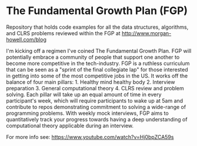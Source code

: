 # The Fundamental Growth Plan (FGP)
Repository that holds code examples for all the data structures, algorithms, and CLRS problems reviewed within the FGP at http://www.morgan-howell.com/blog


I'm kicking off a regimen I've coined The Fundamental Growth Plan. FGP will potentially embrace a community of people that support one another to become more competitive in the tech-industry. FGP is a ruthless curriculum that can be seen as a "sprint of the final collegiate lap" for those interested in getting into some of the most competitive jobs in the US. It works off the balance of four main pillars: 1. Healthy mind healthy body 2. Interview preparation 3. General computational theory 4. CLRS review and problem solving. Each pillar will take up an equal amount of time in every participant's week, which will require participants to wake up at 5am and contribute to repos demonstrating commitment to solving a wide-range of programming problems. With weekly mock interviews, FGP aims to quantitatively track your progress towards having a deep understanding of computational theory applicable during an interview.

For more info see:
https://www.youtube.com/watch?v=Hj0bpZCA59s
